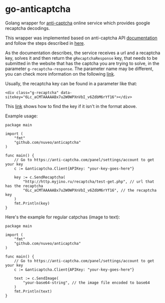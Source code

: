 # go-anticaptcha

Golang wrapper for [anti-captcha](https://anti-captcha.com/) online service which provides google recaptcha decodings.

This wrapper was implemented based on anti-captcha API [documentation](https://anticaptcha.atlassian.net/wiki/display/API/Documentation+in+English) and follow the steps described in [here](https://anticaptcha.atlassian.net/wiki/pages/viewpage.action?pageId=6029327).

As the documentation describes, the service receives a url and a recaptcha key, solves it and then return the `gRecaptchaResponse` key, that needs to be submitted in the website that has the captcha you are trying to solve, in the parameter `g-recaptcha-response`. The parameter name may be different, you can check more information on the following [link](https://anticaptcha.atlassian.net/wiki/display/API/Reproducing+Recaptcha+validation+without+digging+the+HTML+source).

Usually, the recaptcha key can be found in a parameter like that:

```
<div class="g-recaptcha" data-sitekey="6Lc_aCMTAAAAABx7u2W0WPXnVbI_v6ZdbM6rYf16"></div>
```

This [link](https://anticaptcha.atlassian.net/wiki/display/API/Reproducing+Recaptcha+validation+without+digging+the+HTML+source) shows how to find the key if it isn't in the format above.

Example usage:

```
package main

import (
    "fmt"
    "github.com/nuveo/anticaptcha"
)

func main() {
    // Go to https://anti-captcha.com/panel/settings/account to get your key
    c := &anticaptcha.Client{APIKey: "your-key-goes-here"}

    key := c.SendRecaptcha(
        "http://http.myjino.ru/recaptcha/test-get.php", // url that has the recaptcha
        "6Lc_aCMTAAAAABx7u2W0WPXnVbI_v6ZdbM6rYf16", // the recaptcha key
    )
    fmt.Println(key)
}

```

Here's the example for regular catpchas (image to text):

```
package main

import (
    "fmt"
    "github.com/nuveo/anticaptcha"
)

func main() {
    // Go to https://anti-captcha.com/panel/settings/account to get your key
    c := &anticaptcha.Client{APIKey: "your-key-goes-here"}

    text := c.SendImage(
        "your-base64-string", // the image file encoded to base64
    )
    fmt.Println(text)
}


```